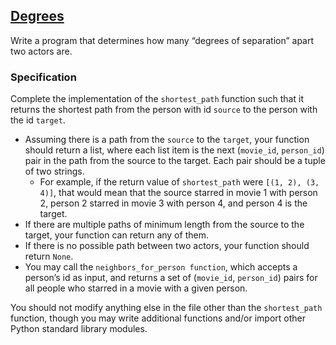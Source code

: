 ## [Degrees](https://cs50.harvard.edu/ai/2024/projects/0/degrees/)

Write a program that determines how many “degrees of separation” apart two actors are.

### Specification

Complete the implementation of the `shortest_path` function such that it returns the shortest path from the person with id `source` to the person with the id `target`.

- Assuming there is a path from the `source` to the `target`, your function should return a list, where each list item is the next (`movie_id`, `person_id`) pair in the path from the source to the target. Each pair should be a tuple of two strings.
    - For example, if the return value of `shortest_path` were `[(1, 2), (3, 4)]`, that would mean that the source starred in movie 1 with person 2, person 2 starred in movie 3 with person 4, and person 4 is the target.
- If there are multiple paths of minimum length from the source to the target, your function can return any of them.
- If there is no possible path between two actors, your function should return `None`.
- You may call the `neighbors_for_person function`, which accepts a person’s id as input, and returns a set of (`movie_id`, `person_id`) pairs for all people who starred in a movie with a given person.

You should not modify anything else in the file other than the `shortest_path` function, though you may write additional functions and/or import other Python standard library modules.
